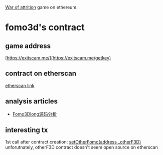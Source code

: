[War of attrition](https://en.wikipedia.org/wiki/War_of_attrition_(game)) game on ethereum. 

# fomo3d's contract

## game address
[https://exitscam.me/](https://exitscam.me/getkey)

## contract on etherscan 
[etherscan link](https://etherscan.io/address/0xa62142888aba8370742be823c1782d17a0389da1#code)

## analysis articles
 - [Fomo3Dlong源码分析](https://www.jianshu.com/p/c7706ba5c005)
 
## interesting tx
1st call after contract creation: [setOtherFomo(address _otherF3D)](https://etherscan.io/tx/0x422728d092a8237a8a0544274c7268d0f1daf598c43f3e0d403c787f57a32be3) unforutnately, otherF3D contract doesn't seem open source on etherscan
